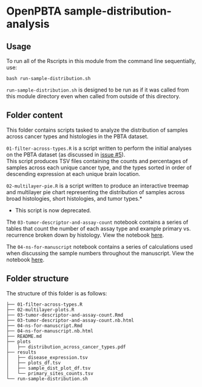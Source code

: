 # OpenPBTA sample-distribution-analysis

## Usage

To run all of the Rscripts in this module from the command line sequentially, use:

```
bash run-sample-distribution.sh
```

`run-sample-distribution.sh` is designed to be run as if it was called from this module directory even when called from outside of this directory.

## Folder content

This folder contains scripts tasked to analyze the distribution of samples across cancer types and histologies in the PBTA dataset.

`01-filter-across-types.R` is a script written to perform the initial analyses on the PBTA dataset (as discussed in [issue #5](https://github.com/AlexsLemonade/OpenPBTA-analysis/issues/5)).  
This script produces TSV files containing the counts and percentages of samples across each unique cancer type, and the types sorted in order of descending expression at each unique brain location.   

`02-multilayer-pie.R` is a script written to produce an interactive treemap and multilayer pie chart representing the distribution of samples across broad histologies, short histologies, and tumor types.*
* This script is now deprecated.

The `03-tumor-descriptor-and-assay-count` notebook contains a series of tables that count the number of each assay type and example primary vs. recurrence broken down by histology. 
View the notebook [here](https://alexslemonade.github.io/OpenPBTA-analysis/analyses/sample-distribution-analysis/03-tumor-descriptor-and-assay-count.nb.html).

The `04-ns-for-manuscript` notebook contains a series of calculations used when discussing the sample numbers throughout the manuscript. 
View the notebook [here](https://alexslemonade.github.io/OpenPBTA-analysis/analyses/sample-distribution-analysis/04-ns-for-manuscript.nb.html).



## Folder structure 

The structure of this folder is as follows:

```
├── 01-filter-across-types.R
├── 02-multilayer-plots.R
├── 03-tumor-descriptor-and-assay-count.Rmd
├── 03-tumor-descriptor-and-assay-count.nb.html
├── 04-ns-for-manuscript.Rmd
├── 04-ns-for-manuscript.nb.html
├── README.md
├── plots
│   ├── distribution_across_cancer_types.pdf
├── results
│   ├── disease_expression.tsv
│   ├── plots_df.tsv
│   ├── sample_dist_plot_df.tsv
│   └── primary_sites_counts.tsv
└── run-sample-distribution.sh
```
